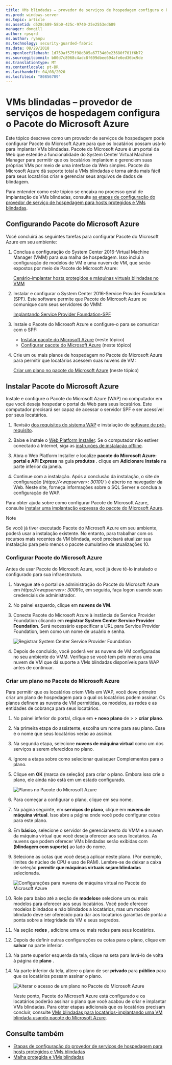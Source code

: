```yaml
---
title: VMs blindadas – provedor de serviços de hospedagem configura o Pacote do Microsoft Azure
ms.prod: windows-server
ms.topic: article
ms.assetid: d528c689-58b0-425c-9740-25e2553ed689
manager: dongill
author: rpsqrd
ms.author: ryanpu
ms.technology: security-guarded-fabric
ms.date: 08/29/2018
ms.openlocfilehash: 1d759af575f98d305a67734d0e23680f701f6b72
ms.sourcegitcommit: b00d7c8968c4adc8f699dbee694afe6ed36bc9de
ms.translationtype: MT
ms.contentlocale: pt-BR
ms.lasthandoff: 04/08/2020
ms.locfileid: "80856709"
---
```

# <a name="shielded-vms---hosting-service-provider-sets-up-windows-azure-pack"></a>VMs blindadas – provedor de serviços de hospedagem configura o Pacote do Microsoft Azure

Este tópico descreve como um provedor de serviços de hospedagem pode configurar Pacote do Microsoft Azure para que os locatários possam usá-lo para implantar VMs blindadas. Pacote do Microsoft Azure é um portal da Web que estende a funcionalidade do System Center Virtual Machine Manager para permitir que os locatários implantem e gerenciem suas próprias VMs por meio de uma interface da Web simples. Pacote do Microsoft Azure dá suporte total a VMs blindadas e torna ainda mais fácil para seus locatários criar e gerenciar seus arquivos de dados de blindagem.

Para entender como este tópico se encaixa no processo geral de implantação de VMs blindadas, consulte [as etapas de configuração do provedor de serviço de hospedagem para hosts protegidos e VMs blindadas](guarded-fabric-configuration-scenarios-for-shielded-vms-overview.md).

## <a name="setting-up-windows-azure-pack"></a>Configurando Pacote do Microsoft Azure

Você concluirá as seguintes tarefas para configurar Pacote do Microsoft Azure em seu ambiente:

1. Conclua a configuração do System Center 2016-Virtual Machine Manager (VMM) para sua malha de hospedagem. Isso inclui a configuração de modelos de VM e uma nuvem de VM, que serão expostos por meio de Pacote do Microsoft Azure:

    [Cenário-implantar hosts protegidos e máquinas virtuais blindadas no VMM](https://technet.microsoft.com/system-center-docs/vmm/scenario/guarded-overview)

2. Instalar e configurar o System Center 2016-Service Provider Foundation (SPF). Este software permite que Pacote do Microsoft Azure se comunique com seus servidores do VMM:

    [Implantando Service Provider Foundation-SPF](https://technet.microsoft.com/system-center-docs/spf/deploy/deploy-spf)

3. Instale o Pacote do Microsoft Azure e configure-o para se comunicar com o SPF:

    - [Instalar pacote do Microsoft Azure](#install-windows-azure-pack) (neste tópico)
    - [Configurar pacote do Microsoft Azure](#configure-windows-azure-pack) (neste tópico)

4. Crie um ou mais planos de hospedagem no Pacote do Microsoft Azure para permitir que locatários acessem suas nuvens de VM:

    [Criar um plano no pacote do Microsoft Azure](#create-a-plan-in-windows-azure-pack) (neste tópico)

## <a name="install-windows-azure-pack"></a>Instalar Pacote do Microsoft Azure

Instale e configure o Pacote do Microsoft Azure (WAP) no computador em que você deseja hospedar o portal da Web para seus locatários. Este computador precisará ser capaz de acessar o servidor SPF e ser acessível por seus locatários.

1.  Revisão [dos requisitos do sistema WAP](https://technet.microsoft.com/library/dn296442.aspx) e instalação do [software de pré-requisito](https://technet.microsoft.com/library/dn469335.aspx).

2.  Baixe e instale o [Web Platform Installer](https://www.microsoft.com/web/downloads/platform.aspx). Se o computador não estiver conectado à Internet, siga as [instruções de instalação offline](https://www.iis.net/learn/install/web-platform-installer/web-platform-installer-v4-command-line-webpicmdexe-rtw-release).

3.  Abra o Web Platform Installer e localize **pacote do Microsoft Azure: portal e API Express** na guia **produtos** . clique em **Adicionar**e **Instale** na parte inferior da janela.

4.  Continue com a instalação. Após a conclusão da instalação, o site de configuração (*https://&lt;wapserver&gt;: 30101/* ) é aberto no navegador da Web. Neste site, forneça informações sobre o SQL Server e conclua a configuração de WAP.

Para obter ajuda sobre como configurar Pacote do Microsoft Azure, consulte [instalar uma implantação expressa do pacote do Microsoft Azure](https://technet.microsoft.com/dn296439.aspx).

> [!NOTE]
> Se você já tiver executado Pacote do Microsoft Azure em seu ambiente, poderá usar a instalação existente. No entanto, para trabalhar com os recursos mais recentes da VM blindada, você precisará atualizar sua instalação para pelo menos o pacote cumulativo de atualizações 10.

### <a name="configure-windows-azure-pack"></a>Configurar Pacote do Microsoft Azure

Antes de usar Pacote do Microsoft Azure, você já deve tê-lo instalado e configurado para sua infraestrutura.

1.  Navegue até o portal de administração do Pacote do Microsoft Azure em *https://&lt;wapserver&gt;: 30091*e, em seguida, faça logon usando suas credenciais de administrador.

2.  No painel esquerdo, clique em **nuvens de VM**.

3.  Conecte Pacote do Microsoft Azure à instância de Service Provider Foundation clicando em **registrar System Center Service Provider Foundation**. Será necessário especificar a URL para Service Provider Foundation, bem como um nome de usuário e senha.

    ![Registrar System Center Service Provider Foundation](../media/Guarded-Fabric-Shielded-VM/guarded-host-azure-pack-01-register-spf.png)

4.  Depois de concluído, você poderá ver as nuvens de VM configuradas no seu ambiente do VMM. Verifique se você tem pelo menos uma nuvem de VM que dá suporte a VMs blindadas disponíveis para WAP antes de continuar.

### <a name="create-a-plan-in-windows-azure-pack"></a>Criar um plano no Pacote do Microsoft Azure

Para permitir que os locatários criem VMs em WAP, você deve primeiro criar um plano de hospedagem para o qual os locatários podem assinar. Os planos definem as nuvens de VM permitidas, os modelos, as redes e as entidades de cobrança para seus locatários.

1. No painel inferior do portal, clique em **+ novo** **plano** de &gt; &gt; **criar plano**.

2. Na primeira etapa do assistente, escolha um nome para seu plano. Esse é o nome que seus locatários verão ao assinar.

3. Na segunda etapa, selecione **nuvens de máquina virtual** como um dos serviços a serem oferecidos no plano.

4. Ignore a etapa sobre como selecionar quaisquer Complementos para o plano.

5. Clique em **OK** (marca de seleção) para criar o plano. Embora isso crie o plano, ele ainda não está em um estado configurado.

   ![Planos no Pacote do Microsoft Azure](../media/Guarded-Fabric-Shielded-VM/guarded-host-azure-pack-02-create-plan.png)

6. Para começar a configurar o plano, clique em seu nome.

7. Na página seguinte, em **serviços de plano**, clique em **nuvens de máquina virtual**. Isso abre a página onde você pode configurar cotas para este plano.

8. Em **básico**, selecione o servidor de gerenciamento do VMM e a nuvem da máquina virtual que você deseja oferecer aos seus locatários. As nuvens que podem oferecer VMs blindadas serão exibidas com **(blindagem com suporte)** ao lado do nome.

9. Selecione as cotas que você deseja aplicar neste plano. (Por exemplo, limites de núcleo de CPU e uso de RAM). Lembre-se de deixar a caixa de seleção **permitir que máquinas virtuais sejam blindadas** selecionada.

   ![Configurações para nuvens de máquina virtual no Pacote do Microsoft Azure](../media/Guarded-Fabric-Shielded-VM/guarded-host-azure-pack-03-virtual-machine-clouds.png)
    
10. Role para baixo até a seção de **modelos**e selecione um ou mais modelos para oferecer aos seus locatários. Você pode oferecer modelos blindados e não blindados a locatários, mas um modelo blindado deve ser oferecido para dar aos locatários garantias de ponta a ponta sobre a integridade da VM e seus segredos.

11. Na seção **redes** , adicione uma ou mais redes para seus locatários.

12. Depois de definir outras configurações ou cotas para o plano, clique em **salvar** na parte inferior.

13. Na parte superior esquerda da tela, clique na seta para levá-lo de volta à página de **plano** .

14. Na parte inferior da tela, altere o plano de ser **privado** para **público** para que os locatários possam assinar o plano.

    ![Alterar o acesso de um plano no Pacote do Microsoft Azure](../media/Guarded-Fabric-Shielded-VM/guarded-host-azure-pack-04-change-access.png)

    Neste ponto, Pacote do Microsoft Azure está configurado e os locatários poderão assinar o plano que você acabou de criar e implantar VMs blindadas. Para obter etapas adicionais que os locatários precisam concluir, consulte [VMs blindadas para locatários-implantando uma VM blindada usando pacote do Microsoft Azure](guarded-fabric-shielded-vm-windows-azure-pack.md).

## <a name="see-also"></a>Consulte também

- [Etapas de configuração do provedor de serviços de hospedagem para hosts protegidos e VMs blindadas](guarded-fabric-configuration-scenarios-for-shielded-vms-overview.md)
- [Malha protegida e VMs blindadas](guarded-fabric-and-shielded-vms-top-node.md)
